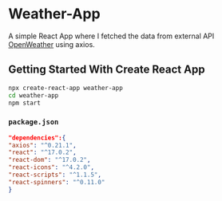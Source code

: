 # Weather-App

A simple React App where I fetched the data from external API [OpenWeather](https://openweathermap.org/api) using axios.

## Getting Started With Create React App


```bash
npx create-react-app weather-app
cd weather-app
npm start
```
### `package.json`
```package.json
"dependencies":{
"axios": "^0.21.1",
"react": "^17.0.2",
"react-dom": "^17.0.2",
"react-icons": "^4.2.0",
"react-scripts": "^1.1.5",
"react-spinners": "^0.11.0"
}
```
